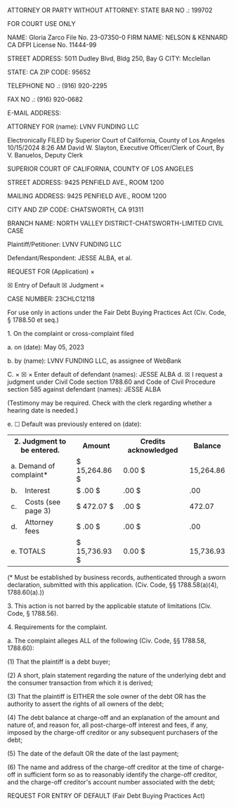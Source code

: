 <!-- PageHeader="CIV-105" -->

ATTORNEY OR PARTY WITHOUT ATTORNEY:
STATE BAR NO .: 199702

FOR COURT USE ONLY

NAME: Gloria Zarco
File No. 23-07350-0
FIRM NAME: NELSON & KENNARD CA DFPI License No. 11444-99

STREET ADDRESS: 5011 Dudley Blvd, Bldg 250, Bay G
CITY: Mcclellan

STATE: CA
ZIP CODE: 95652

TELEPHONE NO .: (916) 920-2295

FAX NO .: (916) 920-0682

E-MAIL ADDRESS:

ATTORNEY FOR (name): LVNV FUNDING LLC

Electronically FILED by
Superior Court of California,
County of Los Angeles
10/15/2024 8:26 AM
David W. Slayton,
Executive Officer/Clerk of Court,
By V. Banuelos, Deputy Clerk

SUPERIOR COURT OF CALIFORNIA, COUNTY OF LOS ANGELES

STREET ADDRESS: 9425 PENFIELD AVE., ROOM 1200

MAILING ADDRESS: 9425 PENFIELD AVE., ROOM 1200

CITY AND ZIP CODE: CHATSWORTH, CA 91311

BRANCH NAME: NORTH VALLEY DISTRICT-CHATSWORTH-LIMITED CIVIL CASE

Plaintiff/Petitioner: LVNV FUNDING LLC

Defendant/Respondent: JESSE ALBA, et al.

REQUEST FOR (Application)
×

☒
Entry of Default
☒
Judgment
×

CASE NUMBER:
23CHLC12118

For use only in actions under the Fair Debt Buying Practices Act (Civ. Code, § 1788.50 et seq.)

1\. On the complaint or cross-complaint filed

a. on (date): May 05, 2023

b. by (name): LVNV FUNDING LLC, as assignee of WebBank

C.
×
☒
×
Enter default of defendant (names): JESSE ALBA
d.
☒
I request a judgment under Civil Code section 1788.60 and Code of Civil Procedure section 585 against defendant
(names): JESSE ALBA

(Testimony may be required. Check with the clerk regarding whether a hearing date is needed.)

e.
☐
Default was previously entered on (date):


<table>
<tr>
<th colspan="2">2. Judgment to be entered.</th>
<th>Amount</th>
<th>Credits acknowledged</th>
<th>Balance</th>
</tr>
<tr>
<td colspan="2">a. Demand of complaint*</td>
<td>$ 15,264.86 $</td>
<td>0.00 $</td>
<td>15,264.86</td>
</tr>
<tr>
<td>b.</td>
<td>Interest</td>
<td>$ .00 $</td>
<td>.00 $</td>
<td>.00</td>
</tr>
<tr>
<td>c.</td>
<td>Costs (see page 3)</td>
<td>$ 472.07 $</td>
<td>.00 $</td>
<td>472.07</td>
</tr>
<tr>
<td>d.</td>
<td>Attorney fees</td>
<td>$ .00 $</td>
<td>.00 $</td>
<td>.00</td>
</tr>
<tr>
<td colspan="2">e. TOTALS</td>
<td>$ 15,736.93 $</td>
<td>0.00 $</td>
<td>15,736.93</td>
</tr>
</table>


(* Must be established by business records, authenticated through a sworn declaration, submitted with this application. (Civ.
Code, §§ 1788.58(a)(4), 1788.60(a).))

3\. This action is not barred by the applicable statute of limitations (Civ. Code, § 1788.56).

4\. Requirements for the complaint.

a. The complaint alleges ALL of the following (Civ. Code, §§ 1788.58, 1788.60):

(1) That the plaintiff is a debt buyer;

(2) A short, plain statement regarding the nature of the underlying debt and the consumer transaction from which it is
derived;

(3) That the plaintiff is EITHER the sole owner of the debt OR has the authority to assert the rights of all owners of the debt;

(4) The debt balance at charge-off and an explanation of the amount and nature of, and reason for, all post-charge-off
interest and fees, if any, imposed by the charge-off creditor or any subsequent purchasers of the debt;

(5) The date of the default OR the date of the last payment;

(6) The name and address of the charge-off creditor at the time of charge-off in sufficient form so as to reasonably identify
the charge-off creditor, and the charge-off creditor's account number associated with the debt;

<!-- PageNumber="Page 1 of 3" -->
<!-- PageFooter="Form Adopted for Mandatory Use Judicial Council of California CIV-105 [Rev. January 1, 2023]" -->

REQUEST FOR ENTRY OF DEFAULT
(Fair Debt Buying Practices Act)

<!-- PageFooter="Code of Civil Procedure, § 585; Civil Code, § 1788.60 www.courts.ca.gov" -->
<!-- PageBreak -->

